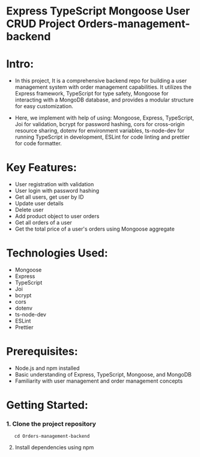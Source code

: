 # Express TypeScript Mongoose User CRUD Project Orders-management-backend

# Intro:

- In this project, It is a comprehensive backend repo for building a user management system with order management capabilities. It utilizes the Express framework, TypeScript for type safety, Mongoose for interacting with a MongoDB database, and provides a modular structure for easy customization.

- Here, we implement with help of using: Mongoose, Express, TypeScript, Joi for validation, bcrypt for password hashing, cors for cross-origin resource sharing, dotenv for environment variables, ts-node-dev for running TypeScript in development, ESLint for code linting and prettier for code formatter.

# Key Features:

- User registration with validation
- User login with password hashing
- Get all users, get user by ID
- Update user details
- Delete user
- Add product object to user orders
- Get all orders of a user
- Get the total price of a user's orders using Mongoose aggregate

# Technologies Used:

- Mongoose
- Express
- TypeScript
- Joi
- bcrypt
- cors
- dotenv
- ts-node-dev
- ESLint
- Prettier

# Prerequisites:

- Node.js and npm installed
- Basic understanding of Express, TypeScript, Mongoose, and MongoDB
- Familiarity with user management and order management concepts

# Getting Started:

### 1. Clone the project repository

```git clone https://github.com/HasanBakar/Orders-management-backend.git
   cd Orders-management-backend
```

2. Install dependencies using npm

```npm install

```
